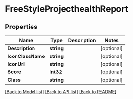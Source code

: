 # FreeStyleProjecthealthReport

## Properties

Name | Type | Description | Notes
------------ | ------------- | ------------- | -------------
**Description** | **string** |  | [optional] 
**IconClassName** | **string** |  | [optional] 
**IconUrl** | **string** |  | [optional] 
**Score** | **int32** |  | [optional] 
**Class** | **string** |  | [optional] 

[[Back to Model list]](../README.md#documentation-for-models) [[Back to API list]](../README.md#documentation-for-api-endpoints) [[Back to README]](../README.md)


